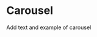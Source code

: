 # Carousel

Add text and example of carousel

<!-- <script setup>
	import InputText from '/components/global/elements/InputText.vue'

	let example = {
		name: 'Example'
	}
</script>


<b>{{ example }}</b>

<InputText :obj="'example'" :prop="'name'"    :value="example.name"   label="Name"    placeholder="Example"   class="mn-r-semi"/>
 -->
